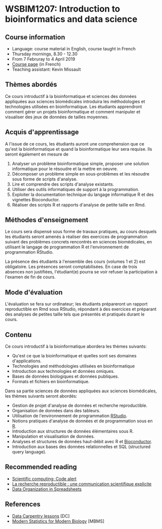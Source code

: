 # WSBIM1207: Introduction to bioinformatics and data science

## Course information

- Language: course material in English, course taught in French
- Thursday mornings, 8.30 - 12.30
- From 7 Februray to 4 April 2019
- [Course page](https://uclouvain.be/cours-2018-wsbim1207.html) (in French)
- Teaching assistant: Kevin Missault


## Thèmes abordés

Ce cours introductif à la bioinformatique et sciences des données
appliquées aux sciences biomédicales introduira les méthodologies et
technologies utilisées en bioinformatique. Les étudiants apprendront
comment gérer un projets bioinformatique et comment manipuler et
visualiser des jeux de données de tailles moyennes.

## Acquis d'apprentissage

A l'issue de ce cours, les étudiants auront une comprehension que ce
qu'est la bioinformatique et quand la bioinformatique leur sera
requise. Ils seront également en mesure de

1. Analyser un problème bioinformatique simple, proposer une solution
   informatique pour le résoudre et la mettre en oeuvre.
2. Décomposer un problème simple en sous-problèmes et les résoudre
   sous forme de scripts d'analyse.
3. Lire et comprendre des scripts d'analyse existants.
4. Utiliser des outils informatiques de support à la programmation.
5. Exploiter la documentation technique du langage informatique R et
   des vignettes Bioconductor.
6. Réaliser des scripts R et rapports d'analyse de petite taille en Rmd.

## Méthodes d'enseignement

Le cours sera dispensé sous forme de travaux pratiques, au cours
desquels les étudiants seront amenés à réaliser des exercices de
programmation suivant des problèmes concrets rencontrés en sciences
biomédicales, en utilisant le langage de programmation R et
l'environnement de programmation RStudio.

La présence des étudiants à l'ensemble des cours (volumes 1 et 2) est
obligatoire. Les présences seront comptabilisées. En case de trois
absences non justifiées, l'étudiant(e) pourra se voir refuser la
participation à l'examen de fin de cours.

## Mode d'évaluation

L'évaluation se fera sur ordinateur; les étudiants prépareront un
rapport reproductible en Rmd sous RStudio, répondant à des exercices
et préparant des analyses de petites taille tels que présentés et
pratiqués durant le cours.

## Contenu

Ce cours introductif à la bioinformatique abordera les thèmes suivants:

- Qu'est ce que la bioinformatique et quelles sont ses domaines d'applications.
- Technologies and méthodologies utilisées en bioinformatique
- Introduction aux technologies et données omiques.
- Bases de données biologiques et données publiques.
- Formats et fichiers en bioinformatique.

Dans sa partie sciences de données appliquées aux sciences biomédicales, les thèmes suivants seront abordés:

- Gestion de projet d'analyse de données et recherche reproductible.
- Organisation de données dans des tableurs.
- Utilisation de l'environnement de programmation [RStudio](https://www.rstudio.com/).
- Notions pratiques d'analyse de données et de programmation sous en [R](https://www.r-project.org/).
- Introduction aux structures de données élémentaires sous R.
- Manipulation et visualisation de données.
- Analyses et structures de données haut-débit avec R et [Bioconductor](https://bioconductor.org/).
- Introduction aux bases des données relationnelles et SQL (structured query language).


## Recommended reading

- [Scientific computing: Code alert](https://www.nature.com/naturejobs/science/articles/10.1038/nj7638-563a)
- [La recherche reproductible : une communication scientifique explicite](http://www.publications-sfds.fr/index.php/stat_soc/article/view/448)
- [Data Organization in Spreadsheets](https://www.tandfonline.com/doi/full/10.1080/00031305.2017.1375989)


## References

- [Data Carpentry lessons](https://datacarpentry.org/lessons/) [DC]
- [Modern Statistics for Modern Biology](http://web.stanford.edu/class/bios221/book/) [MBMS]
